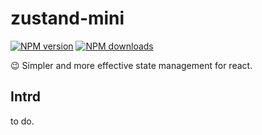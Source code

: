 # zustand-mini

[![NPM version](https://img.shields.io/npm/v/react-soda.svg?style=flat)](https://npmjs.org/package/react-soda)
[![NPM downloads](https://img.shields.io/npm/dm/react-soda)](https://npmjs.org/package/react-soda)

😉 Simpler and more effective state management for react.

## Intrd

to do.
